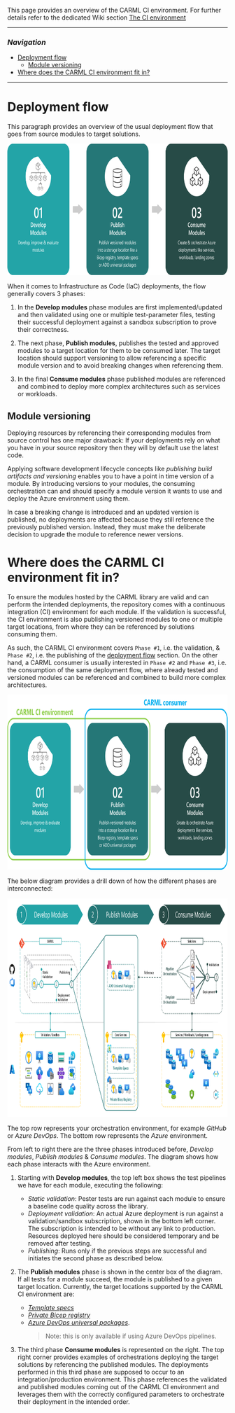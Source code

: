 This page provides an overview of the CARML CI environment. For further details refer to the dedicated Wiki section [The CI environment](./The%20CI%20environment)

---

### _Navigation_

- [Deployment flow](#deployment-flow)
  - [Module versioning](#module-versioning)
- [Where does the CARML CI environment fit in?](#where-does-this-platform-fit-in)

---

# Deployment flow

This paragraph provides an overview of the usual deployment flow that goes from source modules to target solutions.

<img src="media\Context\Deployment_flow.png" alt="Deployment flow" height="300">

When it comes to Infrastructure as Code (IaC) deployments, the flow generally covers 3 phases:

1. In the **Develop modules** phase modules are first implemented/updated and then validated using one or multiple test-parameter files, testing their successful deployment against a sandbox subscription to prove their correctness.

1. The next phase, **Publish modules**, publishes the tested and approved modules to a target location for them to be consumed later. The target location should support versioning to allow referencing a specific module version and to avoid breaking changes when referencing them.

1. In the final **Consume modules** phase published modules are referenced and combined to deploy more complex architectures such as services or workloads.

## Module versioning

Deploying resources by referencing their corresponding modules from source control has one major drawback: If your deployments rely on what you have in your source repository then they will by default use the latest code.

Applying software development lifecycle concepts like _publishing build artifacts and versioning_ enables you to have a point in time version of a module. By introducing versions to your modules, the consuming orchestration can and should specify a module version it wants to use and deploy the Azure environment using them.

In case a breaking change is introduced and an updated version is published, no deployments are affected because they still reference the previously published version. Instead, they must make the deliberate decision to upgrade the module to reference newer versions.

# Where does the CARML CI environment fit in?

To ensure the modules hosted by the CARML library are valid and can perform the intended deployments, the repository comes with a continuous integration (CI) environment for each module.
If the validation is successful, the CI environment is also publishing versioned modules to one or multiple target locations, from where they can be referenced by solutions consuming them.

As such, the CARML CI environment covers `Phase #1`, i.e. the validation, & `Phase #2`, i.e. the publishing of the [deployment flow](#deployment-flow) section. On the other hand, a CARML consumer is usually interested in `Phase #2` and `Phase #3`, i.e. the consumption of the same deployment flow, where already tested and versioned modules can be referenced and combined to build more complex architectures.

<img src="media\Context\Deployment_flow_users.png" alt="Deployment flow" height="400">

The below diagram provides a drill down of how the different phases are interconnected:

<img src="media\Context\Deployment_flow_detail_white.png" alt="Complete deployment flow" height="500">

The top row represents your orchestration environment, for example _GitHub_ or _Azure DevOps_. The bottom row represents the _Azure_ environment.

From left to right there are the three phases introduced before, _Develop modules_, _Publish modules_ & _Consume modules_. The diagram shows how each phase interacts with the Azure environment.

1. Starting with **Develop modules**, the top left box shows the test pipelines we have for each module, executing the following:
   - _Static validation_: Pester tests are run against each module to ensure a baseline code quality across the library.
   - _Deployment validation_: An actual Azure deployment is run against a validation/sandbox subscription, shown in the bottom left corner. The subscription is intended to be without any link to production. Resources deployed here should be considered temporary and be removed after testing.
   - _Publishing_: Runs only if the previous steps are successful and initiates the second phase as described below.

1. The **Publish modules** phase is shown in the center box of the diagram. If all tests for a module succeed, the module is published to a given target location. Currently, the target locations supported by the CARML CI environment are:
   - _[Template specs](https://docs.microsoft.com/en-us/azure/azure-resource-manager/templates/template-specs?tabs=azure-powershell)_
   - _[Private Bicep registry](https://docs.microsoft.com/en-gb/azure/azure-resource-manager/bicep/private-module-registry)_
   - _[Azure DevOps universal packages](https://docs.microsoft.com/en-us/azure/devops/artifacts/concepts/feeds?view=azure-devops)_.
     > Note: this is only available if using Azure DevOps pipelines.

1. The third phase **Consume modules** is represented on the right. The top right corner provides examples of orchestrations deploying the target solutions by referencing the published modules. The deployments performed in this third phase are supposed to occur to an integration/production environment. This phase references the validated and published modules coming out of the CARML CI environment and leverages them with the correctly configured parameters to orchestrate their deployment in the intended order.
